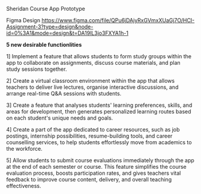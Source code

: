 Sheridan Course App Prototype

Figma Design
https://www.figma.com/file/QPu6jDAjyRxGVmxXUaGj7O/HCI-Assignment-3?type=design&node-id=0%3A1&mode=design&t=DA19lL3jo3FXYA1h-1

**5 new desirable functionlities**

1] Implement a feature that allows students to form study groups within the app to collaborate on assignments, discuss course materials, and plan study sessions together.

2] Create a virtual classroom environment within the app that allows teachers to deliver live lectures, organise interactive discussions, and arrange real-time Q&A sessions with students.

3] Create a feature that analyses students' learning preferences, skills, and areas for development, then generates personalized learning routes based on each student's unique needs and goals.

4] Create a part of the app dedicated to career resources, such as job postings, internship possibilities, resume-building tools, and career counselling services, to help students effortlessly move from academics to the workforce.

5] Allow students to submit course evaluations immediately through the app at the end of each semester or course. This feature simplifies the course evaluation process, boosts participation rates, and gives teachers vital feedback to improve course content, delivery, and overall teaching effectiveness.

